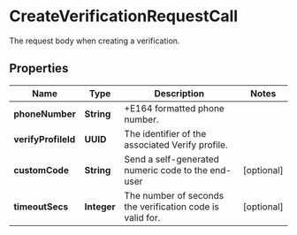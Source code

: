 

# CreateVerificationRequestCall

The request body when creating a verification.

## Properties

| Name | Type | Description | Notes |
|------------ | ------------- | ------------- | -------------|
|**phoneNumber** | **String** | +E164 formatted phone number. |  |
|**verifyProfileId** | **UUID** | The identifier of the associated Verify profile. |  |
|**customCode** | **String** | Send a self-generated numeric code to the end-user |  [optional] |
|**timeoutSecs** | **Integer** | The number of seconds the verification code is valid for. |  [optional] |



